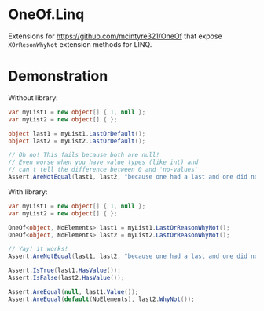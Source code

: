 # OneOf.Linq

Extensions for https://github.com/mcintyre321/OneOf that expose `XOrResonWhyNot` extension methods for LINQ.

# Demonstration

Without library:
```C#
var myList1 = new object[] { 1, null };
var myList2 = new object[] { };

object last1 = myList1.LastOrDefault();
object last2 = myList2.LastOrDefault();

// Oh no! This fails because both are null!
// Even worse when you have value types (like int) and
// can't tell the difference between 0 and 'no-values'
Assert.AreNotEqual(last1, last2, "because one had a last and one did not");
```

With library:
```C#
var myList1 = new object[] { 1, null };
var myList2 = new object[] { };

OneOf<object, NoElements> last1 = myList1.LastOrReasonWhyNot();
OneOf<object, NoElements> last2 = myList2.LastOrReasonWhyNot();

// Yay! it works!
Assert.AreNotEqual(last1, last2, "because one had a last and one did not");

Assert.IsTrue(last1.HasValue());
Assert.IsFalse(last2.HasValue());

Assert.AreEqual(null, last1.Value());
Assert.AreEqual(default(NoElements), last2.WhyNot());
```
